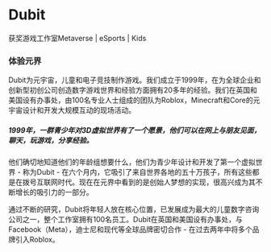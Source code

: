 # Dubit

获奖游戏工作室Metaverse | eSports | Kids 

### 体验元界

Dubit为元宇宙，儿童和电子竞技制作游戏。我们成立于1999年，在为全球企业和创新型初创公司创造数字游戏世界和经验方面拥有20多年的经验。我们在英国和美国设有办事处，由100名专业人士组成的团队为Roblox，Minecraft和Core的元宇宙设计和开发大规模互动的现场活动。

##### 1999年，一群青少年对3D虚拟世界有了一个愿景，他们可以在网上与朋友见面，聊天，玩游戏，分享经验。

他们确切地知道他们的年龄组想要什么，他们为青少年设计和开发了第一个虚拟世界 - 称为Dubit - 在六个月内，它吸引了来自世界各地的五十万孩子，所有这些都是在拨号互联网时代。现在在元界中看到的是创始人梦想的实现，很高兴成为其不断增长的吸引力的一部分。

通过不断的研究，Dubit将年轻人放在核心位置，已发展成为最大的儿童数字咨询公司之一，整个工作室拥有100名员工。Dubit在英国和美国设有办事处，与Facebook（Meta），迪士尼和现代等全球品牌密切合作 - 在过去两年中将多个品牌引入Roblox。
